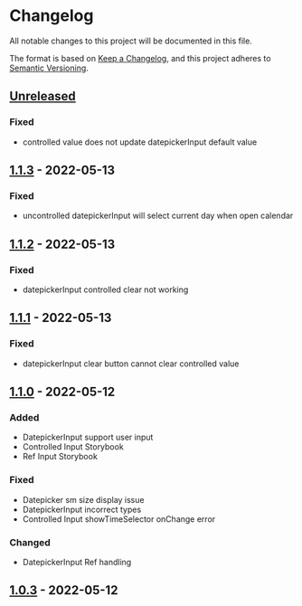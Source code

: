 # Changelog

All notable changes to this project will be documented in this file.

The format is based on [Keep a Changelog],
and this project adheres to [Semantic Versioning].

## [Unreleased]

### Fixed

- controlled value does not update datepickerInput default value

## [1.1.3] - 2022-05-13

### Fixed

- uncontrolled datepickerInput will select current day when open calendar

## [1.1.2] - 2022-05-13

### Fixed

- datepickerInput controlled clear not working

## [1.1.1] - 2022-05-13

### Fixed

- datepickerInput clear button cannot clear controlled value

## [1.1.0] - 2022-05-12

### Added

- DatepickerInput support user input
- Controlled Input Storybook
- Ref Input Storybook

### Fixed

- Datepicker sm size display issue
- DatepickerInput incorrect types
- Controlled Input showTimeSelector onChange error

### Changed

- DatepickerInput Ref handling

## [1.0.3] - 2022-05-12

<!-- Links -->

[keep a changelog]: https://keepachangelog.com/en/1.0.0/
[semantic versioning]: https://semver.org/spec/v2.0.0.html

<!-- Versions -->

[unreleased]: https://github.com/soapwong703/chakra-datetime-picker/compare/1.1.3...HEAD
[1.1.3]: https://github.com/soapwong703/chakra-datetime-picker/releases/tag/1.1.3
[1.1.2]: https://github.com/soapwong703/chakra-datetime-picker/releases/tag/1.1.2
[1.1.1]: https://github.com/soapwong703/chakra-datetime-picker/releases/tag/1.1.1
[1.1.0]: https://github.com/soapwong703/chakra-datetime-picker/releases/tag/1.1.0
[1.0.3]: https://github.com/soapwong703/chakra-datetime-picker/releases/tag/1.0.3
